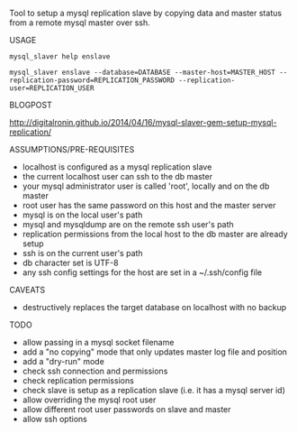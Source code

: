 Tool to setup a mysql replication slave by copying data and master status from a remote mysql master over ssh.

USAGE

    mysql_slaver help enslave

    mysql_slaver enslave --database=DATABASE --master-host=MASTER_HOST --replication-password=REPLICATION_PASSWORD --replication-user=REPLICATION_USER

BLOGPOST

  http://digitalronin.github.io/2014/04/16/mysql-slaver-gem-setup-mysql-replication/

ASSUMPTIONS/PRE-REQUISITES

* localhost is configured as a mysql replication slave
* the current localhost user can ssh to the db master
* your mysql administrator user is called 'root', locally and on the db master
* root user has the same password on this host and the master server
* mysql is on the local user's path
* mysql and mysqldump are on the remote ssh user's path
* replication permissions from the local host to the db master are already setup
* ssh is on the current user's path
* db character set is UTF-8
* any ssh config settings for the host are set in a ~/.ssh/config file

CAVEATS

* destructively replaces the target database on localhost with no backup

TODO

* allow passing in a mysql socket filename
* add a "no copying" mode that only updates master log file and position
* add a "dry-run" mode
* check ssh connection and permissions
* check replication permissions
* check slave is setup as a replication slave (i.e. it has a mysql server id)
* allow overriding the mysql root user
* allow different root user passwords on slave and master
* allow ssh options
